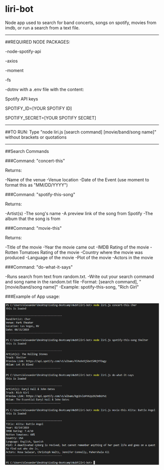 # liri-bot
Node app used to search for band concerts, songs on spotify, movies from imdb, or run a search from a text file.

---

##REQUIRED NODE PACKAGES:

-node-spotify-api

-axios

-moment

-fs

-dotnv with a .env file with the content:

Spotify API keys

SPOTIFY_ID=[YOUR SPOTIFY ID]

SPOTIFY_SECRET=[YOUR SPOTIFY SECRET]

---

##TO RUN:
Type "node liri.js [search command] [movie/band/song name]"
without brackets or quotations

---

##Search Commands

###Command:
"concert-this"

Returns:

-Name of the venue
-Venue location
-Date of the Event (use moment to format this as "MM/DD/YYYY")

###Command:
"spotify-this-song"

Returns:

-Artist(s)
-The song's name
-A preview link of the song from Spotify
-The album that the song is from

###Command:
"movie-this"

Returns:

-Title of the movie
-Year the movie came out
-IMDB Rating of the movie
-Rotten Tomatoes Rating of the movie
-Country where the movie was produced
-Language of the movie
-Plot of the movie
-Actors in the movie

###Command:
"do-what-it-says"

-Runs search from text from random.txt.
-Write out your search command and song name in the random.txt file
-Format:
[search command], "[movie/band/song name]"
-Example:
spotify-this-song, "Rich Girl"

###Example of App usage:

<img src="example.png" alt="example">